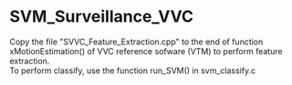# SVM_Surveillance_VVC
Copy the file "SVVC_Feature_Extraction.cpp" to the end of function xMotionEstimation() of VVC reference sofware (VTM) to perform feature extraction.  
To perform classify, use the function run_SVM() in svm_classify.c
